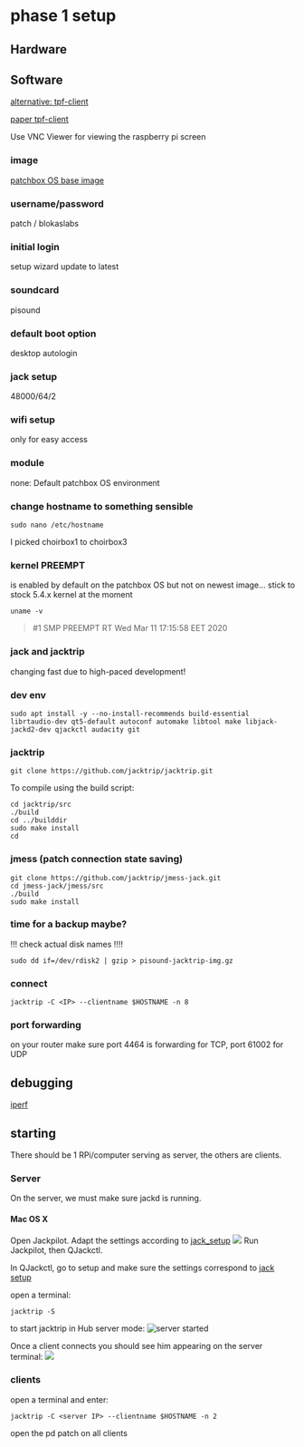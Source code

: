 
# phase 1 setup

## Hardware
## Software

[alternative: tpf-client](https://gitlab.zhdk.ch/TPF/tpf-client)

[paper tpf-client](https://lac.linuxaudio.org/2019/doc/haefeli.pdf) 

Use VNC Viewer for viewing the raspberry pi screen



### image

[patchbox OS base image](https://blokas.io/patchbox-os/)
 
### username/password
patch / blokaslabs
 
### initial login
setup wizard
update to latest
 
### soundcard
pisound

### default boot option
desktop autologin

### jack setup
48000/64/2
 
### wifi setup
only for easy access
 
### module

none: Default patchbox OS environment
 
### change hostname to something sensible
```
sudo nano /etc/hostname
```

I picked choirbox1 to choirbox3

### kernel PREEMPT
is enabled by default on the patchbox OS
but not on newest image...
stick to stock 5.4.x kernel at the moment

```
uname -v
```

> \#1 SMP PREEMPT RT Wed Mar 11 17:15:58 EET 2020 
 
### jack and jacktrip
changing fast due to high-paced development!

### dev env
```
sudo apt install -y --no-install-recommends build-essential librtaudio-dev qt5-default autoconf automake libtool make libjack-jackd2-dev qjackctl audacity git
```


### jacktrip

```
git clone https://github.com/jacktrip/jacktrip.git
```

To compile using the build script:

```
cd jacktrip/src
./build
cd ../builddir
sudo make install
cd
```

### jmess (patch connection state saving)

```
git clone https://github.com/jacktrip/jmess-jack.git
cd jmess-jack/jmess/src
./build
sudo make install
```

### time for a backup maybe?

!!! check actual disk names !!!!

```
sudo dd if=/dev/rdisk2 | gzip > pisound-jacktrip-img.gz
```


### connect 

```
jacktrip -C <IP> --clientname $HOSTNAME -n 8
``` 

### port forwarding

on your router make sure port 4464 is forwarding for TCP, port 61002 for UDP

## debugging

[iperf](https://www.haven2.com/index.php/use-iperf-to-test-port-forwarding-and-network-performance-between-participants-in-an-online-jam-session)
 
 
## starting
 
There should be 1 RPi/computer serving as server, the others are clients.

### Server
On the server, we must make sure jackd is running.

#### Mac OS X

Open Jackpilot. Adapt the settings according to [jack_setup](#jack_setup)
 ![](./images/jackpilot_preferences.png)
 Run Jackpilot, then QJackctl.
 
In QJackctl, go to setup and make sure the settings correspond to [jack setup](#jack_setup)
 
open a terminal:
 
``` 
jacktrip -S
``` 
to start jacktrip in Hub server mode:
![server started](./images/server_start.png)

Once a client connects you should see him appearing on the server terminal:
![](./images/client_connected.png)
 
### clients
 
open a terminal and enter:

```
jacktrip -C <server IP> --clientname $HOSTNAME -n 2
``` 
open the pd patch on all clients
 
 

